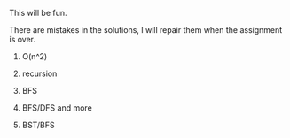 This will be fun.

There are mistakes in the solutions, I will repair them when the assignment is over.

1. O(n^2)

2. recursion

3. BFS

4. BFS/DFS and more

5. BST/BFS
